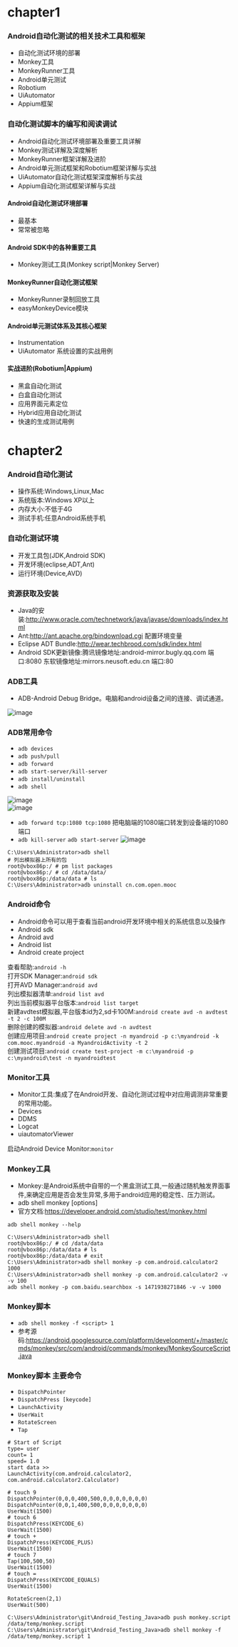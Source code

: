 # chapter1
### Android自动化测试的相关技术工具和框架
- 自动化测试环境的部署
- Monkey工具
- MonkeyRunner工具
- Android单元测试
- Robotium
- UiAutomator
- Appium框架

### 自动化测试脚本的编写和阅读调试
- Android自动化测试环境部署及重要工具详解
- Monkey测试详解及深度解析
- MonkeyRunner框架详解及进阶
- Android单元测试框架和Robotium框架详解与实战
- UiAutomator自动化测试框架深度解析与实战
- Appium自动化测试框架详解与实战

#### Android自动化测试环境部署
- 最基本
- 常常被忽略

#### Android SDK中的各种重要工具
- Monkey测试工具(Monkey script|Monkey Server)

#### MonkeyRunner自动化测试框架
- MonkeyRunner录制回放工具
- easyMonkeyDevice模块

#### Android单元测试体系及其核心框架
- Instrumentation
- UiAutomator  系统设置的实战用例

#### 实战进阶(Robotium|Appium)
- 黑盒自动化测试
- 白盒自动化测试
- 应用界面元素定位
- Hybrid应用自动化测试
- 快速的生成测试用例

# chapter2
### Android自动化测试
- 操作系统:Windows,Linux,Mac
- 系统版本:Windows XP以上
- 内存大小:不低于4G
- 测试手机:任意Android系统手机
### 自动化测试环境
- 开发工具包(JDK,Android SDK)
- 开发环境(eclipse,ADT,Ant)
- 运行环境(Device,AVD)

### 资源获取及安装
- Java的安装:http://www.oracle.com/technetwork/java/javase/downloads/index.html
- Ant:http://ant.apache.org/bindownload.cgi 配置环境变量
- Eclipse ADT Bundle:http://wear.techbrood.com/sdk/index.html
- Android SDK更新镜像:腾讯镜像地址:android-mirror.bugly.qq.com 端口:8080  东软镜像地址:mirrors.neusoft.edu.cn 端口:80

### ADB工具
- ADB-Android Debug Bridge。电脑和android设备之间的连接、调试通道。

![image](https://github.com/15529343201/Android_Testing_Java/blob/chapter2/Image/1.PNG)<br>
### ADB常用命令
- `adb devices`
- `adb push/pull`
- `adb forward`
- `adb start-server/kill-server`
- `adb install/uninstall`
- `adb shell`

![image](https://github.com/15529343201/Android_Testing_Java/blob/chapter2/Image/2.PNG)<br>
![image](https://github.com/15529343201/Android_Testing_Java/blob/chapter2/Image/3.PNG)<br>
- `adb forward tcp:1080 tcp:1080` 把电脑端的1080端口转发到设备端的1080端口
- `adb kill-server` `adb start-server`
![image](https://github.com/15529343201/Android_Testing_Java/blob/chapter2/Image/4.PNG)<br>
```
C:\Users\Administrator>adb shell
# 列出模拟器上所有的包
root@vbox86p:/ # pm list packages
root@vbox86p:/ # cd /data/data/
root@vbox86p:/data/data # ls
C:\Users\Administrator>adb uninstall cn.com.open.mooc
```

### Android命令
- Android命令可以用于查看当前android开发环境中相关的系统信息以及操作
- Android sdk
- Android avd
- Android list
- Android create project

查看帮助:`android -h`<br>
打开SDK Manager:`android sdk`<br>
打开AVD Manager:`android avd`<br>
列出模拟器清单:`android list avd`<br>
列出当前模拟器平台版本:`android list target`<br>
新建avdtest模拟器,平台版本id为2,sd卡100M:`android create avd -n avdtest -t 2 -c 100M`<br>
删除创建的模拟器:`android delete avd -n avdtest`<br>
创建应用项目:`android create project -n myandroid -p c:\myandroid -k com.mooc.myandroid -a MyandroidActivity -t 2`<br>
创建测试项目:`android create test-project -m c:\myandroid -p c:\myandroid\test -n myandroidtest`<br>
### Monitor工具
- Monitor工具:集成了在Android开发、自动化测试过程中对应用调测非常重要的常用功能。
- Devices
- DDMS
- Logcat
- uiautomatorViewer

启动Android Device Monitor:`monitor`<br>

### Monkey工具
- Monkey:是Android系统中自带的一个黑盒测试工具,一般通过随机触发界面事件,来确定应用是否会发生异常,多用于android应用的稳定性、压力测试。
- adb shell monkey [options] <event-count>
- 官方文档:https://developer.android.com/studio/test/monkey.html

`adb shell monkey --help`<br>
```
C:\Users\Administrator>adb shell
root@vbox86p:/ # cd /data/data
root@vbox86p:/data/data # ls
root@vbox86p:/data/data # exit
C:\Users\Administrator>adb shell monkey -p com.android.calculator2 1000
C:\Users\Administrator>adb shell monkey -p com.android.calculator2 -v -v 100
adb shell monkey -p com.baidu.searchbox -s 1471938271846 -v -v 1000
```
### Monkey脚本
- `adb shell monkey -f <script> 1`
- 参考源码:https://android.googlesource.com/platform/development/+/master/cmds/monkey/src/com/android/commands/monkey/MonkeySourceScript.java

### Monkey脚本 主要命令
- `DispatchPointer`
- `DispatchPress [keycode]`
- `LaunchActivity`
- `UserWait`
- `RotateScreen`
- `Tap`

```
# Start of Script  
type= user  
count= 1  
speed= 1.0  
start data >>
LaunchActivity(com.android.calculator2, com.android.calculator2.Calculator)

# touch 9
DispatchPointer(0,0,0,400,500,0,0,0,0,0,0,0)
DispatchPointer(0,0,1,400,500,0,0,0,0,0,0,0)
UserWait(1500)
# touch 6
DispatchPress(KEYCODE_6)
UserWait(1500)
# touch +
DispatchPress(KEYCODE_PLUS)
UserWait(1500)
# touch 7
Tap(100,500,50)
UserWait(1500)
# touch =
DispatchPress(KEYCODE_EQUALS)
UserWait(1500)

RotateScreen(2,1)
UserWait(500)
```
`C:\Users\Administrator\git\Android_Testing_Java>adb push monkey.script /data/temp/monkey.script`<br>
`C:\Users\Administrator\git\Android_Testing_Java>adb shell monkey -f /data/temp/monkey.script 1`<br>










